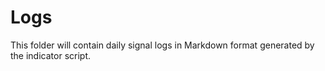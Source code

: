 # Logs

This folder will contain daily signal logs in Markdown format generated by the indicator script.